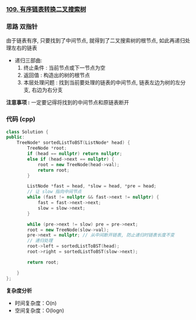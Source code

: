### [109. 有序链表转换二叉搜索树](https://leetcode.cn/problems/convert-sorted-list-to-binary-search-tree/)
### 思路 双指针
由于链表有序, 只要找到了中间节点, 就得到了二叉搜索树的根节点, 如此再递归处理左右的链表  
* 递归三部曲:
    1. 终止条件 : 当前节点或下一节点为空
    2. 返回值 : 构造出的树的根节点
    3. 本层处理问题 : 找到当前要处理的链表的中间节点, 链表左边为树的左分支, 右边为右分支  

**注意事项 :** 一定要记得将找到的中间节点和原链表断开
### 代码 (cpp)
```cpp
class Solution {
public:
    TreeNode* sortedListToBST(ListNode* head) {
        TreeNode *root;
        if (head == nullptr) return nullptr;
        else if (head->next == nullptr) {
            root = new TreeNode(head->val);
            return root;
        }

        ListNode *fast = head, *slow = head, *pre = head;
        // 让 slow 指向中间节点
        while (fast != nullptr && fast->next != nullptr) {
            fast = fast->next->next;
            slow = slow->next;
        }

        while (pre->next != slow) pre = pre->next;
        root = new TreeNode(slow->val);
        pre->next = nullptr; // 从中间断开链表, 防止递归时链表长度不变
        // 递归处理
        root->left = sortedListToBST(head);
        root->right = sortedListToBST(slow->next);

        return root;

    }
};
```
**复杂度分析**
- 时间复杂度：O(n)
- 空间复杂度：O(logn)
